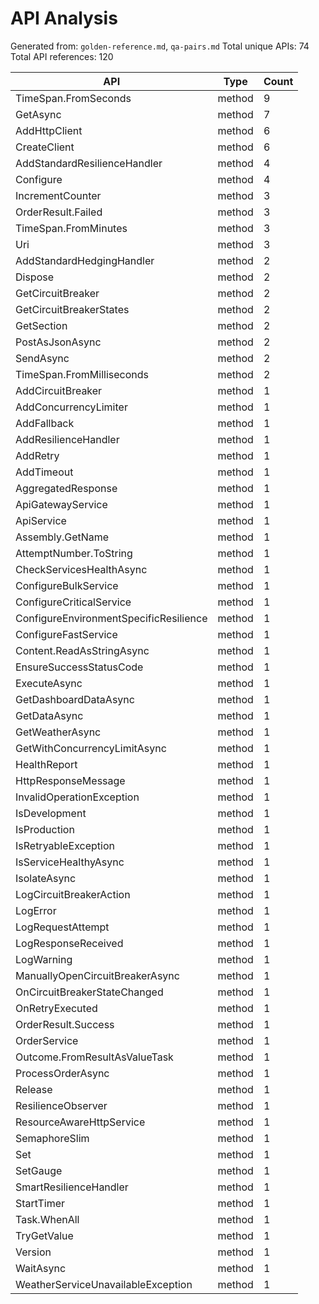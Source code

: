 # API Analysis

Generated from: `golden-reference.md`, `qa-pairs.md`
Total unique APIs: 74
Total API references: 120

| API | Type | Count |
|-----|------|-------|
| TimeSpan.FromSeconds | method | 9 |
| GetAsync | method | 7 |
| AddHttpClient | method | 6 |
| CreateClient | method | 6 |
| AddStandardResilienceHandler | method | 4 |
| Configure | method | 4 |
| IncrementCounter | method | 3 |
| OrderResult.Failed | method | 3 |
| TimeSpan.FromMinutes | method | 3 |
| Uri | method | 3 |
| AddStandardHedgingHandler | method | 2 |
| Dispose | method | 2 |
| GetCircuitBreaker | method | 2 |
| GetCircuitBreakerStates | method | 2 |
| GetSection | method | 2 |
| PostAsJsonAsync | method | 2 |
| SendAsync | method | 2 |
| TimeSpan.FromMilliseconds | method | 2 |
| AddCircuitBreaker | method | 1 |
| AddConcurrencyLimiter | method | 1 |
| AddFallback | method | 1 |
| AddResilienceHandler | method | 1 |
| AddRetry | method | 1 |
| AddTimeout | method | 1 |
| AggregatedResponse | method | 1 |
| ApiGatewayService | method | 1 |
| ApiService | method | 1 |
| Assembly.GetName | method | 1 |
| AttemptNumber.ToString | method | 1 |
| CheckServicesHealthAsync | method | 1 |
| ConfigureBulkService | method | 1 |
| ConfigureCriticalService | method | 1 |
| ConfigureEnvironmentSpecificResilience | method | 1 |
| ConfigureFastService | method | 1 |
| Content.ReadAsStringAsync | method | 1 |
| EnsureSuccessStatusCode | method | 1 |
| ExecuteAsync | method | 1 |
| GetDashboardDataAsync | method | 1 |
| GetDataAsync | method | 1 |
| GetWeatherAsync | method | 1 |
| GetWithConcurrencyLimitAsync | method | 1 |
| HealthReport | method | 1 |
| HttpResponseMessage | method | 1 |
| InvalidOperationException | method | 1 |
| IsDevelopment | method | 1 |
| IsProduction | method | 1 |
| IsRetryableException | method | 1 |
| IsServiceHealthyAsync | method | 1 |
| IsolateAsync | method | 1 |
| LogCircuitBreakerAction | method | 1 |
| LogError | method | 1 |
| LogRequestAttempt | method | 1 |
| LogResponseReceived | method | 1 |
| LogWarning | method | 1 |
| ManuallyOpenCircuitBreakerAsync | method | 1 |
| OnCircuitBreakerStateChanged | method | 1 |
| OnRetryExecuted | method | 1 |
| OrderResult.Success | method | 1 |
| OrderService | method | 1 |
| Outcome.FromResultAsValueTask | method | 1 |
| ProcessOrderAsync | method | 1 |
| Release | method | 1 |
| ResilienceObserver | method | 1 |
| ResourceAwareHttpService | method | 1 |
| SemaphoreSlim | method | 1 |
| Set | method | 1 |
| SetGauge | method | 1 |
| SmartResilienceHandler | method | 1 |
| StartTimer | method | 1 |
| Task.WhenAll | method | 1 |
| TryGetValue | method | 1 |
| Version | method | 1 |
| WaitAsync | method | 1 |
| WeatherServiceUnavailableException | method | 1 |

